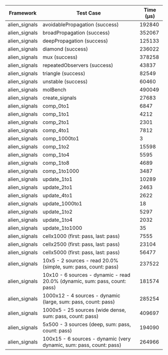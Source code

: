 | Framework | Test Case | Time (μs) |
| --- | --- | --- |
| alien_signals | avoidablePropagation (success) | 192840 |
| alien_signals | broadPropagation (success) | 352067 |
| alien_signals | deepPropagation (success) | 125133 |
| alien_signals | diamond (success) | 236022 |
| alien_signals | mux (success) | 378258 |
| alien_signals | repeatedObservers (success) | 43837 |
| alien_signals | triangle (success) | 82549 |
| alien_signals | unstable (success) | 60460 |
| alien_signals | molBench | 490049 |
| alien_signals | create_signals | 27683 |
| alien_signals | comp_0to1 | 6847 |
| alien_signals | comp_1to1 | 4212 |
| alien_signals | comp_2to1 | 2301 |
| alien_signals | comp_4to1 | 7812 |
| alien_signals | comp_1000to1 | 3 |
| alien_signals | comp_1to2 | 15598 |
| alien_signals | comp_1to4 | 5595 |
| alien_signals | comp_1to8 | 4689 |
| alien_signals | comp_1to1000 | 3487 |
| alien_signals | update_1to1 | 10289 |
| alien_signals | update_2to1 | 2463 |
| alien_signals | update_4to1 | 2622 |
| alien_signals | update_1000to1 | 18 |
| alien_signals | update_1to2 | 5297 |
| alien_signals | update_1to4 | 2032 |
| alien_signals | update_1to1000 | 35 |
| alien_signals | cellx1000 (first: pass, last: pass) | 7555 |
| alien_signals | cellx2500 (first: pass, last: pass) | 23104 |
| alien_signals | cellx5000 (first: pass, last: pass) | 56477 |
| alien_signals | 10x5 - 2 sources - read 20.0% (simple, sum: pass, count: pass) | 237522 |
| alien_signals | 10x10 - 6 sources - dynamic - read 20.0% (dynamic, sum: pass, count: pass) | 181574 |
| alien_signals | 1000x12 - 4 sources - dynamic (large, sum: pass, count: pass) | 285254 |
| alien_signals | 1000x5 - 25 sources (wide dense, sum: pass, count: pass) | 409697 |
| alien_signals | 5x500 - 3 sources (deep, sum: pass, count: pass) | 194090 |
| alien_signals | 100x15 - 6 sources - dynamic (very dynamic, sum: pass, count: pass) | 264966 |
